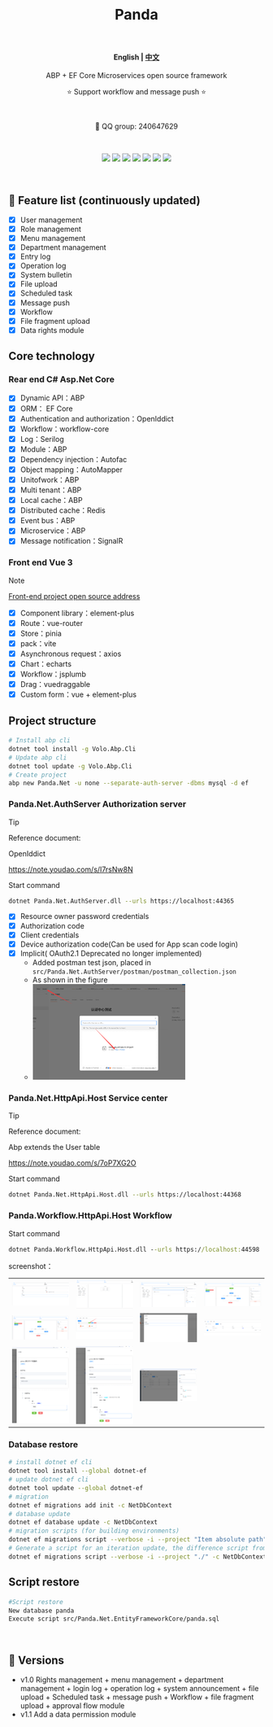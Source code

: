 <br />

<h1 align="center">Panda</h1>

<br />

<h4 align="center">
    <p>
        <b>English</b> |
        <a href="./README_zh.md">中文</a>
    </p>
</h4>

<p align="center">ABP + EF Core Microservices open source framework</p>

<p align="center">⭐ Support workflow and message push ⭐</p>

<br />

<p align="center">💬 QQ group: 240647629</p>

<br />

<p align="center">
    <img src="https://img.shields.io/badge/language-csharp-orange?style=plastic"/>
    <img src="https://img.shields.io/github/stars/842549829/Panda?style=plastic"/>
    <img src="https://img.shields.io/github/forks/842549829/Panda?style=plastic"/>
    <img src="https://img.shields.io/github/license/842549829/Panda?style=plastic"/>
    <img src="https://img.shields.io/github/issues/842549829/Panda?style=plastic"/>
    <img src="https://img.shields.io/github/repo-size/842549829/Panda?style=plastic"/>
    <img src="https://img.shields.io/github/last-commit/842549829/Panda?style=plastic" />
</p>

<br />

## 🥇 Feature list (continuously updated)

- [x] User management
- [x] Role management
- [x] Menu management
- [x] Department management
- [x] Entry log
- [x] Operation log
- [x] System bulletin
- [x] File upload
- [x] Scheduled task
- [x] Message push
- [x] Workflow
- [x] File fragment upload
- [x] Data rights module

## Core technology

### Rear end C# Asp.Net Core

- [x] Dynamic API：ABP
- [x] ORM： EF Core
- [x] Authentication and authorization：OpenIddict
- [x] Workflow：workflow-core
- [x] Log：Serilog
- [x] Module：ABP
- [x] Dependency injection：Autofac
- [x] Object mapping：AutoMapper
- [x] Unitofwork：ABP
- [x] Multi tenant：ABP
- [x] Local cache：ABP
- [x] Distributed cache：Redis
- [x] Event bus：ABP
- [x] Microservice：ABP
- [x] Message notification：SignalR

### Front end Vue 3
> [!NOTE]
> [Front-end project open source address](https://gitee.com/notify/panda.net.web)


- [x] Component library：element-plus
- [x] Route：vue-router
- [x] Store：pinia
- [x] pack：vite	
- [x] Asynchronous request：axios
- [x] Chart：echarts
- [x] Workflow：jsplumb
- [x] Drag：vuedraggable
- [x] Custom form：vue + element-plus 

## Project structure

```bash
# Install abp cli 
dotnet tool install -g Volo.Abp.Cli
# Update abp cli
dotnet tool update -g Volo.Abp.Cli
# Create project	
abp new Panda.Net -u none --separate-auth-server -dbms mysql -d ef
```

### Panda.Net.AuthServer Authorization server

> [!TIP]
> Reference document:
> 
> OpenIddict
> 
> https://note.youdao.com/s/I7rsNw8N

Start command
```bash
dotnet Panda.Net.AuthServer.dll --urls https://localhost:44365
```
- [x] Resource owner password credentials
- [x] Authorization code
- [x] Client credentials
- [x] Device authorization code(Can be used for App scan code login)
- [x] Implicit( OAuth2.1 Deprecated no longer implemented) 
	- Added postman test json, placed in `src/Panda.Net.AuthServer/postman/postman_collection.json`
	- As shown in the figure
	- <img src="images/1.png" width="300px"/>
 
### Panda.Net.HttpApi.Host Service center

> [!TIP]
> Reference document:
> 
> Abp extends the User table
> 
> https://note.youdao.com/s/7oP7XG2O

Start command
```bash
dotnet Panda.Net.HttpApi.Host.dll --urls https://localhost:44368
```

### Panda.Workflow.HttpApi.Host Workflow

Start command
```cmd
dotnet Panda.Workflow.HttpApi.Host.dll --urls https://localhost:44598
```

screenshot： 
<table>
  <tr>
    <td><img src="module/workflow/images/1.png" /></td>
    <td><img src="module/workflow/images/2.png" /></td>
    <td><img src="module/workflow/images/3.png" /></td>
    <td><img src="module/workflow/images/4.png" /></td>
  </tr>
  <tr>
    <td><img src="module/workflow/images/5.png" /></td>
    <td><img src="module/workflow/images/6.png" /></td>
    <td><img src="module/workflow/images/7.png" /></td>
    <td><img src="module/workflow/images/8.png" /></td>
  </tr>
  <tr>
    <td><img src="module/workflow/images/9.png" /></td>
    <td><img src="module/workflow/images/10.png" /></td>
    <td><img src="module/workflow/images/11.png" /></td>
  </tr>
</table>
	
### Database restore

```bash
# install dotnet ef cli
dotnet tool install --global dotnet-ef
# update dotnet ef cli
dotnet tool update --global dotnet-ef
# migration
dotnet ef migrations add init -c NetDbContext
# database update
dotnet ef database update -c NetDbContext
# migration scripts (for building environments)
dotnet ef migrations script --verbose -i --project "Item absolute path" -c NetDbContext -o "Script absolute path"
# Generate a script for an iteration update, the difference script from this iteration 20240329102615_file1 to 20240408082719_announcement
dotnet ef migrations script --verbose -i --project "./" -c NetDbContext -o "./2.sql"  20240329102615_file1 20240408082719_announcement
```
## Script restore
```bash
#Script restore
New database panda
Execute script src/Panda.Net.EntityFrameworkCore/panda.sql 
```	

<br />

## 📢 Versions 

-  v1.0  Rights management + menu management + department management + login log + operation log + system announcement + file upload + Scheduled task + message push + Workflow + file fragment upload + approval flow module
-  v1.1  Add a data permission module
